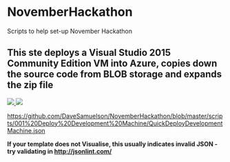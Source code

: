 # NovemberHackathon
Scripts to help set-up November Hackathon




<h2>This ste deploys a Visual Studio 2015 Community Edition VM into Azure, copies down the source code from BLOB storage and expands the zip file </h2>
<a href="https://portal.azure.com/#create/Microsoft.Template/uri/https%3A%2F%2Fraw.githubusercontent.com%2Fdavesamuelson%2FNovemberHackathon%2Fmaster%2Fscripts%2F001%20Deploy%20Development%20Machine%2FQuickDeployDevelopmentMachine.json" target="_blank">
    <img src="http://azuredeploy.net/deploybutton.png"/>
</a>

<a href="http://armviz.io/#/?load=https://raw.githubusercontent.com/davesamuelson/NovemberHackathon/master/scripts/Deploy%20Development%20Machione%20QuickDeployDevelopmentMachine.json" target="_blank">
  <img src="http://armviz.io/visualizebutton.png"/>
</a>

https://github.com/DaveSamuelson/NovemberHackathon/blob/master/scripts/001%20Deploy%20Development%20Machine/QuickDeployDevelopmentMachine.json


**If your template does not Visualise, this usually indicates invalid JSON - try validating in http://jsonlint.com/**




